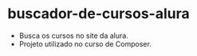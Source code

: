# buscador-de-cursos-alura
- Busca os cursos no site da alura.
- Projeto utilizado no curso de Composer.
